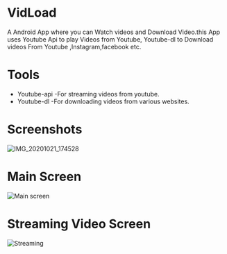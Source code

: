 # VidLoad
A Android App where you can Watch videos and Download Video.this App uses Youtube Api to play Videos from Youtube, Youtube-dl to Download videos From Youtube ,Instagram,facebook etc.
# Tools
 * Youtube-api
    -For streaming videos from youtube.
* Youtube-dl
	  -For downloading videos from various websites.
# Screenshots
 ![IMG_20201021_174528](https://user-images.githubusercontent.com/68410510/96720638-a5253c80-13c8-11eb-80ba-cb0b57bd32d4.jpg)
# Main Screen
![Main screen](https://user-images.githubusercontent.com/68410510/96722201-bcfdc000-13ca-11eb-8ce5-76fb8d11dfed.jpg)

# Streaming Video Screen
![Streaming](https://user-images.githubusercontent.com/68410510/96721508-d9e5c380-13c9-11eb-80bb-96fc9782e5d1.jpg)

